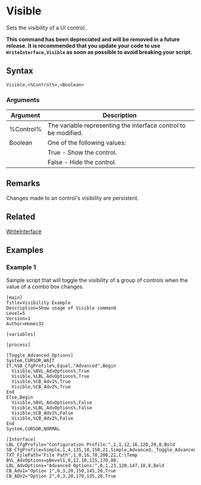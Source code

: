 # Visible

Sets the visibility of a UI control.

**This command has been depreciated and will be removed in a future release. It is recommended that you update your code to use `WriteInterface,Visible` as soon as possible to avoid breaking your script.**

## Syntax

```pebakery
Visible,<%Control%>,<Boolean>
```

### Arguments

| Argument | Description |
| --- | --- |
| %Control% | The variable representing the interface control to be modified. |
| Boolean | One of the following values: |
|| True - Show the control. |
|| False - Hide the control. |

## Remarks

Changes made to an control's visibility are persistent.

## Related

[WriteInterface](./WriteInterface.md)

## Examples

### Example 1

Sample script that will toggle the visibility of a group of controls when the value of a combo box changes.

```pebakery
[main]
Title=Visibility Example
Description=Show usage of Visible command
Level=5
Version=1
Author=Homes32

[variables]

[process]

[Toggle_Advanced_Options]
System,CURSOR,WAIT
If,%SB_CfgProfile%,Equal,"Advanced",Begin
  Visible,%BVL_AdvOptions%,True
  Visible,%LBL_AdvOptions%,True
  Visible,%CB_Adv1%,True
  Visible,%CB_Adv2%,True
End
Else,Begin
  Visible,%BVL_AdvOptions%,False
  Visible,%LBL_AdvOptions%,False
  Visible,%CB_Adv1%,False
  Visible,%CB_Adv2%,False
End
System,CURSOR,NORMAL

[Interface]
LBL_CfgProfile="Configuration Profile:",1,1,12,16,120,20,8,Bold
SB_CfgProfile=Simple,1,4,135,10,150,21,Simple,Advanced,_Toggle_Advanced_Options_,True
TXT_FilePath="File Path",1,0,16,78,200,21,C:\Temp
BVL_AdvOptions=pBevel1,0,12,10,115,170,80,
LBL_AdvOptions="Advanced Options:",0,1,23,120,147,18,8,Bold
CB_Adv1="Option 1",0,3,20,150,145,20,True
CB_ADV2="Option 2",0,3,20,170,135,20,True
```